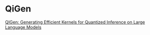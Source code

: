 # QiGen

[QIGen: Generating Efficient Kernels for Quantized Inference on Large Language Models](https://openreview.net/pdf?id=jjazoNAf1S)

